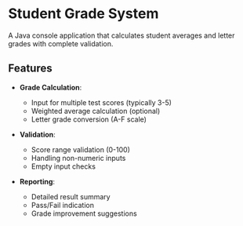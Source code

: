 # Student Grade System

A Java console application that calculates student averages and letter grades with complete validation.

## Features

- **Grade Calculation**:
  - Input for multiple test scores (typically 3-5)
  - Weighted average calculation (optional)
  - Letter grade conversion (A-F scale)

- **Validation**:
  - Score range validation (0-100)
  - Handling non-numeric inputs
  - Empty input checks

- **Reporting**:
  - Detailed result summary
  - Pass/Fail indication
  - Grade improvement suggestions
